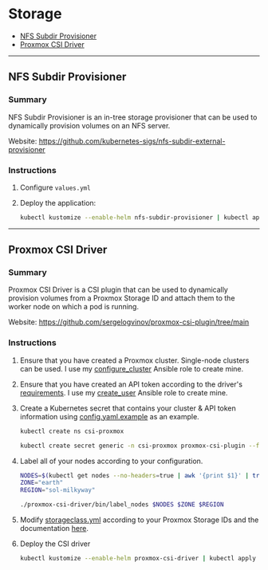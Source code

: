 # Storage

* [NFS Subdir Provisioner](#nfs-subdir-provisioner)
* [Proxmox CSI Driver](#proxmox-csi-driver)

<hr>

## NFS Subdir Provisioner

### Summary

NFS Subdir Provisioner is an in-tree storage provisioner that can be used to dynamically provision volumes on an NFS server.

Website: https://github.com/kubernetes-sigs/nfs-subdir-external-provisioner

### Instructions

1. Configure `values.yml`

2. Deploy the application:
   ```bash
   kubectl kustomize --enable-helm nfs-subdir-provisioner | kubectl apply -f-
   ```

<hr>

## Proxmox CSI Driver

### Summary

Proxmox CSI Driver is a CSI plugin that can be used to dynamically provision volumes from a Proxmox Storage ID and attach them to the worker node on which a pod is running.

Website: https://github.com/sergelogvinov/proxmox-csi-plugin/tree/main

### Instructions

1. Ensure that you have created a Proxmox cluster. Single-node clusters can be used. I use my [configure_cluster](https://github.com/zimmertr/Bootstrap-Proxmox/tree/main/roles/configure_cluster) Ansible role to create mine.

2. Ensure that you have created an API token according to the driver's [requirements](https://github.com/sergelogvinov/proxmox-csi-plugin/tree/main#install-csi-driver). I use my [create_user](https://github.com/zimmertr/Bootstrap-Proxmox/tree/main/roles/create_user) Ansible role to create mine.

3. Create a Kubernetes secret that contains your cluster & API token information using [config.yaml.example](proxmox-csi-driver/configs/config.yaml.example) as an example.
   ```bash
   kubectl create ns csi-proxmox
   
   kubectl create secret generic -n csi-proxmox proxmox-csi-plugin --from-file=proxmox-csi-driver/configs/config.yaml
   ```

4. Label all of your nodes according to your configuration.
   ```bash
   NODES=$(kubectl get nodes --no-headers=true | awk '{print $1}' | tr '\n' ',')
   ZONE="earth"
   REGION="sol-milkyway"
   
   ./proxmox-csi-driver/bin/label_nodes $NODES $ZONE $REGION
   ```

5. Modify [storageclass.yml](https://github.com/zimmertr/Kubernetes-Manifests/blob/main/storage/proxmox-csi-driver/resources/storageclass.yml) according to your Proxmox Storage IDs and the documentation [here](https://github.com/sergelogvinov/proxmox-csi-plugin/blob/main/docs/options.md). 

6. Deploy the CSI driver

   ```bash
   kubectl kustomize --enable-helm proxmox-csi-driver | kubectl apply -f-
   ```

